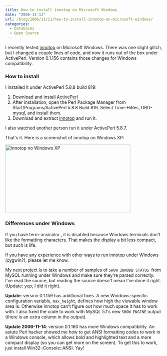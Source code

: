 ```yaml
---
title: How to install innotop on Microsoft Windows
date: "2006-11-11"
url: /blog/2006/11/11/how-to-install-innotop-on-microsoft-windows/
categories:
  - Databases
  - Open Source
---
```

I recently tested [innotop][1] on Microsoft Windows. There was one slight glitch, but I changed a couple lines of code, and now it runs out of the box under ActivePerl. Version 0.1.156 contains those changes for Windows compatibility.

### How to install

I installed it under ActivePerl 5.8.8 build 819:

1.  Download and install [ActivePerl][2]
2.  After installation, open the Perl Package Manager from Start/Programs/ActivePerl 5.8.8 Build 819. Select Time-HiRes, DBD-mysql, and install them.
3.  Download and extract [innotop][3] and run it.

I also watched another person run it under ActivePerl 5.8.7.

That's it. Here is a screenshot of innotop on Windows XP:

[<img src="/innotop/thumb-innotop-windows-T-mode.png" width="400" height="218" alt="innotop no Windows XP" />][4]

### Differences under Windows

If you have term-ansicolor , it is disabled because Windows terminals don't like the formatting characters. That makes the display a bit less compact, but such is life.

If you have any experience with other ways to run innotop under Windows (cygwin?), please let me know.

My next project is to take a number of samples of `SHOW INNODB STATUS `from MySQL running under Windows and make sure they're parsed correctly. I've read the source, but reading the source doesn't mean I've done it right. (Update: yep, I did it right).

**Update**: version 0.1.159 has additional fixes. A new Windows-specific configuration variable, `max_height`, defines how high the viewable window area is. Otherwise innotop can't figure out how much space it has to work with. I also fixed the code to work with MySQL 5.1&#8242;s new `SHOW ENGINE` output (there is an extra column in the output).

**Update 2006-11-14**: version 0.1.160 has more Windows compatibility. An astute Perl hacker showed me how to get ANSI formatting codes to work in a Windows console, which allows bold and highlighted text and a more compact display (so you can get more on the screen). To get this to work, just install Win32::Console::ANSI. Yay!

 [1]: http://www.xaprb.com/innotop/
 [2]: http://www.activestate.com/
 [3]: /innotop/
 [4]: /innotop/innotop-windows-T-mode.png
